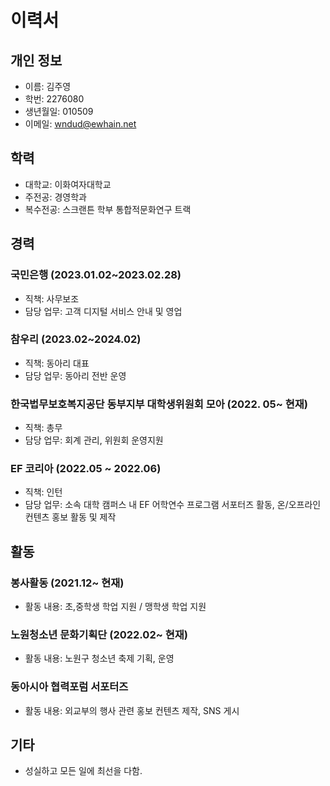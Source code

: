 # 이력서


## 개인 정보
- 이름: 김주영
- 학번: 2276080
- 생년월일: 010509
- 이메일: wndud@ewhain.net


## 학력
- 대학교: 이화여자대학교
- 주전공: 경영학과  
- 복수전공: 스크랜튼 학부 통합적문화연구 트랙



## 경력
### 국민은행 (2023.01.02~2023.02.28)
- 직책: 사무보조
- 담당 업무: 고객 디지털 서비스 안내 및 영업

### 참우리 (2023.02~2024.02)
- 직책: 동아리 대표
- 담당 업무: 동아리 전반 운영


### 한국법무보호복지공단 동부지부 대학생위원회 모아 (2022. 05~ 현재)
- 직책: 총무
- 담당 업무: 회계 관리, 위원회 운영지원

### EF 코리아 (2022.05 ~ 2022.06)
- 직책: 인턴
- 담당 업무: 소속 대학 캠퍼스 내 EF 어학연수 프로그램 서포터즈 활동, 온/오프라인 컨텐츠 홍보 활동 및 제작




## 활동
### 봉사활동 (2021.12~ 현재)
- 활동 내용: 초,중학생 학업 지원 / 맹학생 학업 지원

### 노원청소년 문화기획단 (2022.02~ 현재)
- 활동 내용: 노원구 청소년 축제 기획, 운영

### 동아시아 협력포럼 서포터즈
- 활동 내용: 외교부의 행사 관련 홍보 컨텐츠 제작, SNS 게시



## 기타
- 성실하고 모든 일에 최선을 다함.
